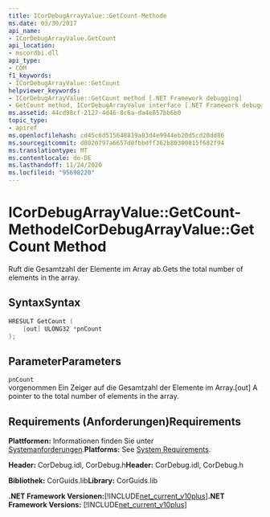 ```yaml
---
title: ICorDebugArrayValue::GetCount-Methode
ms.date: 03/30/2017
api_name:
- ICorDebugArrayValue.GetCount
api_location:
- mscordbi.dll
api_type:
- COM
f1_keywords:
- ICorDebugArrayValue::GetCount
helpviewer_keywords:
- ICorDebugArrayValue::GetCount method [.NET Framework debugging]
- GetCount method, ICorDebugArrayValue interface [.NET Framework debugging]
ms.assetid: 44cd98cf-2127-4d46-8c6a-da4e857bb6b0
topic_type:
- apiref
ms.openlocfilehash: cd45c6d515648819a83d4e9944eb20d5cd20dd86
ms.sourcegitcommit: d8020797a6657d0fbbdff362b80300815f682f94
ms.translationtype: MT
ms.contentlocale: de-DE
ms.lasthandoff: 11/24/2020
ms.locfileid: "95698220"
---
```

# <a name="icordebugarrayvaluegetcount-method"></a><span data-ttu-id="5cf81-102">ICorDebugArrayValue::GetCount-Methode</span><span class="sxs-lookup"><span data-stu-id="5cf81-102">ICorDebugArrayValue::GetCount Method</span></span>

<span data-ttu-id="5cf81-103">Ruft die Gesamtzahl der Elemente im Array ab.</span><span class="sxs-lookup"><span data-stu-id="5cf81-103">Gets the total number of elements in the array.</span></span>  
  
## <a name="syntax"></a><span data-ttu-id="5cf81-104">Syntax</span><span class="sxs-lookup"><span data-stu-id="5cf81-104">Syntax</span></span>  
  
```cpp  
HRESULT GetCount (  
    [out] ULONG32 *pnCount  
);  
```  
  
## <a name="parameters"></a><span data-ttu-id="5cf81-105">Parameter</span><span class="sxs-lookup"><span data-stu-id="5cf81-105">Parameters</span></span>  

 `pnCount`  
 <span data-ttu-id="5cf81-106">vorgenommen Ein Zeiger auf die Gesamtzahl der Elemente im Array.</span><span class="sxs-lookup"><span data-stu-id="5cf81-106">[out] A pointer to the total number of elements in the array.</span></span>  
  
## <a name="requirements"></a><span data-ttu-id="5cf81-107">Requirements (Anforderungen)</span><span class="sxs-lookup"><span data-stu-id="5cf81-107">Requirements</span></span>  

 <span data-ttu-id="5cf81-108">**Plattformen:** Informationen finden Sie unter [Systemanforderungen](../../get-started/system-requirements.md).</span><span class="sxs-lookup"><span data-stu-id="5cf81-108">**Platforms:** See [System Requirements](../../get-started/system-requirements.md).</span></span>  
  
 <span data-ttu-id="5cf81-109">**Header:** CorDebug.idl, CorDebug.h</span><span class="sxs-lookup"><span data-stu-id="5cf81-109">**Header:** CorDebug.idl, CorDebug.h</span></span>  
  
 <span data-ttu-id="5cf81-110">**Bibliothek:** CorGuids.lib</span><span class="sxs-lookup"><span data-stu-id="5cf81-110">**Library:** CorGuids.lib</span></span>  
  
 <span data-ttu-id="5cf81-111">**.NET Framework Versionen:**[!INCLUDE[net_current_v10plus](../../../../includes/net-current-v10plus-md.md)]</span><span class="sxs-lookup"><span data-stu-id="5cf81-111">**.NET Framework Versions:** [!INCLUDE[net_current_v10plus](../../../../includes/net-current-v10plus-md.md)]</span></span>
